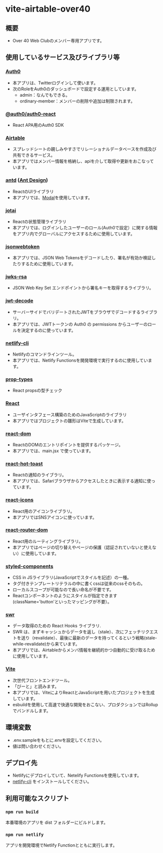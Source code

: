 # vite-airtable-over40
## 概要
* Over 40 Web Clubのメンバー専用アプリです。

## 使用しているサービス及びライブラリ等
### [Auth0](https://auth0.com/)
* 本アプリは、Twitterログインして使います。
* 次のRoleをAuth0のダッシュボードで設定する運用としています。
  * admin：なんでもできる。
  * ordinary-member：メンバーの削除や追加は制限されます。
###  [@auth0/auth0-react](https://www.npmjs.com/package/@auth0/auth0-react)
* React APA用のAuth0 SDK
### [Airtable](https://airtable.com/)
* スプレッドシートの親しみやすさでリレーショナルデータベースを作成及び共有できるサービス。
* 本アプリではメンバー情報を格納し、apiを介して取得や更新をおこなっています。
### [antd](https://www.npmjs.com/package/antd) ([Ant Design](https://ant.design/))
* ReactのUIライブラリ
* 本アプリでは、[Modal](https://www.npmjs.com/package/antd)を使用しています。
### [jotai](https://jotai.pmnd.rs/)
* Reactの状態管理ライブラリ
* 本アプリでは、ログインしたユーザーのロール(Auth0で設定）に関する情報をアプリ内でグローバルにアクセスするために使用しています。
### [jsonwebtoken](https://www.npmjs.com/package/jsonwebtoken)
* 本アプリでは、JSON Web Tokensをデコードしたり、署名が有効か検証したりするために使用しています。
### [jwks-rsa](https://www.npmjs.com/package/jwks-rsa)
* JSON Web Key Set エンドポイントから署名キーを取得するライブラリ。
### [jwt-decode](https://www.npmjs.com/package/jwt-decode)
* サーバーサイドでバリデートされたJWTをブラウザでデコードするライブラリ。
* 本アプリでは、JWTトークンの Auth0 の permissions からユーザーのロールを決定するのに使っています。
### [netlify-cli](https://cli.netlify.com/)
* Netlifyのコマンドラインツール。
* 本アプリでは、Netlify Functionsを開発環境で実行するのに使用しています。
### [prop-types](https://www.npmjs.com/package/prop-types)
* React propsの型チェック
### [React](https://ja.reactjs.org/)
* ユーザインタフェース構築のためのJavaScriptのライブラリ
* 本アプリではプロジェクトの雛形はViteで生成しています。
### [react-dom](https://www.npmjs.com/package/react-dom)
* ReactのDOMのエントリポイントを提供するパッケージ。
* 本アプリでは、main.jsx で使っています。
### [react-hot-toast](https://react-hot-toast.com/)
* Reactの通知のライブラリ。
* 本アプリでは、Safariブラウザからアクセスしたときに表示する通知に使っています。
### [react-icons](https://react-icons.github.io/react-icons/)
* React用のアイコンライブラリ。
* 本アプリではSNSアイコンに使っています。
### [react-router-dom](https://www.npmjs.com/package/react-router-dom)
* React用のルーティングライブラリ。
* 本アプリではページの切り替えやページの保護（認証されていないと使えない）に使用しています。
### [styled-components](https://styled-components.com/)
* CSS in JSライブラリ(JavaScriptでスタイルを記述）の一種。
* タグ付きテンプレートリテラルの中に書くcssは従来のcssそのもの。
* ローカルスコープが可能なので長い命名が不要です。
* Reactコンポーネントのようにスタイルが指定できます(className='button'といったマッピングが不要）。
### [swr](https://swr.vercel.app/ja)
* データ取得のための React Hooks ライブラリ.
* SWR は、まずキャッシュからデータを返し（stale）、次にフェッチリクエストを送り（revalidate）、最後に最新のデータを持ってくるという戦略(stale-while-revalidate)から来ています。
* 本アプリでは、Airtableからメンバ情報を継続的かつ自動的に受け取るために使用しています。
### [Vite](https://ja.vitejs.dev/)
* 次世代フロントエンドツール。
* 「びーと」と読みます。
* 本アプリでは、ViteによりReactとJavaScriptを用いたプロジェクトを生成しています。
* esbuildを使用して高速で快適な開発をおこない、プロダクションではRollupでバンドルします。
## 環境変数
* .env.sampleをもとに.envを設定してください。
* 値は問い合わせください。
## デプロイ先
* Netlifyにデプロイしていて、Netelify Functionsを使用しています。
* [netlify-cli](https://cli.netlify.com/) をインストールしてください。

## 利用可能なスクリプト
### `npm run build`
本番環境のアプリを dist フォルダーにビルドします。

### `npm run netlify`
アプリを開発環境でNetlify Functionとともに実行します。
